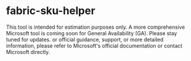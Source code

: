 # fabric-sku-helper
This tool is intended for estimation purposes only. A more comprehensive Microsoft tool is coming soon for General Availability (GA). Please stay tuned for updates. or official guidance, support, or more detailed information, please refer to Microsoft's official documentation or contact Microsoft directly.
